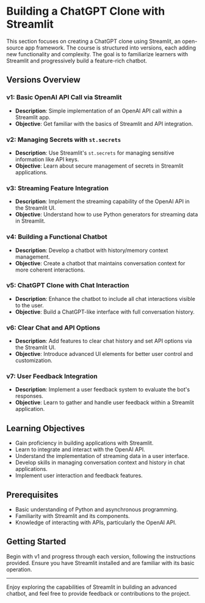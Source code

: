 # Building a ChatGPT Clone with Streamlit

This section focuses on creating a ChatGPT clone using Streamlit, an open-source app framework. The course is structured into versions, each adding new functionality and complexity. The goal is to familiarize learners with Streamlit and progressively build a feature-rich chatbot.

## Versions Overview

### v1: Basic OpenAI API Call via Streamlit
- **Description**: Simple implementation of an OpenAI API call within a Streamlit app.
- **Objective**: Get familiar with the basics of Streamlit and API integration.

### v2: Managing Secrets with `st.secrets`
- **Description**: Use Streamlit's `st.secrets` for managing sensitive information like API keys.
- **Objective**: Learn about secure management of secrets in Streamlit applications.

### v3: Streaming Feature Integration
- **Description**: Implement the streaming capability of the OpenAI API in the Streamlit UI.
- **Objective**: Understand how to use Python generators for streaming data in Streamlit.

### v4: Building a Functional Chatbot
- **Description**: Develop a chatbot with history/memory context management.
- **Objective**: Create a chatbot that maintains conversation context for more coherent interactions.

### v5: ChatGPT Clone with Chat Interaction
- **Description**: Enhance the chatbot to include all chat interactions visible to the user.
- **Objective**: Build a ChatGPT-like interface with full conversation history.

### v6: Clear Chat and API Options
- **Description**: Add features to clear chat history and set API options via the Streamlit UI.
- **Objective**: Introduce advanced UI elements for better user control and customization.

### v7: User Feedback Integration
- **Description**: Implement a user feedback system to evaluate the bot's responses.
- **Objective**: Learn to gather and handle user feedback within a Streamlit application.

## Learning Objectives
- Gain proficiency in building applications with Streamlit.
- Learn to integrate and interact with the OpenAI API.
- Understand the implementation of streaming data in a user interface.
- Develop skills in managing conversation context and history in chat applications.
- Implement user interaction and feedback features.

## Prerequisites
- Basic understanding of Python and asynchronous programming.
- Familiarity with Streamlit and its components.
- Knowledge of interacting with APIs, particularly the OpenAI API.

## Getting Started
Begin with v1 and progress through each version, following the instructions provided. Ensure you have Streamlit installed and are familiar with its basic operation. 

---

Enjoy exploring the capabilities of Streamlit in building an advanced chatbot, and feel free to provide feedback or contributions to the project.
